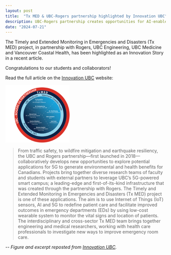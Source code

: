 ```yaml
---
layout: post
title:  "Tx MED & UBC-Rogers partnership highlighted by Innovation UBC"
description: UBC-Rogers partnership creates opportunities for AI-enabled research to redefine emergency room patient care
date: "2024-07-21"
---
```


The Timely and Extended Monitoring in Emergencies and Disasters (Tx MED) project, in partnership with Rogers, UBC Engineering, UBC Medicine and Vancouver Coastal Health, has been highlighted as an Innovation Story in a recent article.

Congratulations to our students and collaborators!

Read the full article on the [Innovation UBC](https://innovation.ubc.ca/innovation-stories/ubc-rogers-partnership-ai-research-ed-patient-care) website:

<img src="/assets/img/TxMEDorg.png" style="width: 40% !important;" />

> From traffic safety, to wildfire mitigation and earthquake resiliency, the UBC and Rogers partnership—first launched in 2018—collaboratively develops new opportunities to explore potential applications for 5G to generate environmental and health benefits for Canadians. Projects bring together diverse research teams of faculty and students with external partners to leverage UBC’s 5G-powered smart campus; a leading-edge and first-of-its-kind infrastructure that was created through the partnership with Rogers. The Timely and Extended Monitoring in Emergencies and Disasters (Tx MED) project is one of these applications. The aim is to use Internet of Things (IoT) sensors, AI and 5G to redefine patient care and facilitate improved outcomes in emergency departments (EDs) by using low-cost wearable system to monitor the vital signs and location of patients. The interdisciplinary and cross-sector Tx MED team brings together engineering and medical researchers, working with health care professionals to investigate new ways to improve emergency room care.

*-- Figure and excerpt reposted from [Innovation UBC](https://innovation.ubc.ca/innovation-stories/ubc-rogers-partnership-ai-research-ed-patient-care).*

